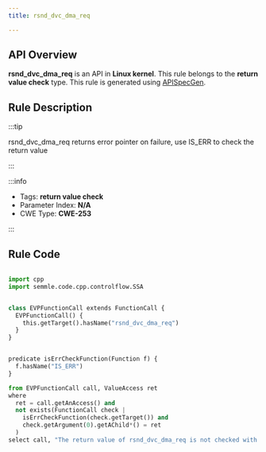 ```yaml
---
title: rsnd_dvc_dma_req

---
```



## API Overview
**rsnd_dvc_dma_req** is an API in **Linux kernel**. This rule belongs to the **return value check** type. This rule is generated using [APISpecGen](../../tools/APISpecGen).
## Rule Description

:::tip

rsnd_dvc_dma_req returns error pointer on failure, use IS_ERR to check the return value

:::

:::info

- Tags: **return value check**
- Parameter Index: **N/A**
- CWE Type: **CWE-253**

:::

## Rule Code
```python

import cpp
import semmle.code.cpp.controlflow.SSA


class EVPFunctionCall extends FunctionCall {
  EVPFunctionCall() {
    this.getTarget().hasName("rsnd_dvc_dma_req")
  }
}


predicate isErrCheckFunction(Function f) {
  f.hasName("IS_ERR") 
}

from EVPFunctionCall call, ValueAccess ret
where
  ret = call.getAnAccess() and
  not exists(FunctionCall check |
    isErrCheckFunction(check.getTarget()) and
    check.getArgument(0).getAChild*() = ret
  )
select call, "The return value of rsnd_dvc_dma_req is not checked with IS_ERR."
    
```